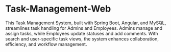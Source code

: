 # Task-Management-Web
This Task Management System, built with Spring Boot, Angular, and MySQL, streamlines task handling for Admins and Employees. Admins manage and assign tasks, while Employees update statuses and add comments. With search and user-specific task views, the system enhances collaboration, efficiency, and workflow management.
